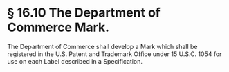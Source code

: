 # § 16.10   The Department of Commerce Mark.

The Department of Commerce shall develop a Mark which shall be registered in the U.S. Patent and Trademark Office under 15 U.S.C. 1054 for use on each Label described in a Specification.




